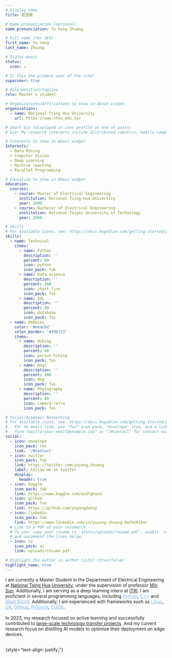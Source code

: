 ```yaml
---
# Display name
title: 莊昱陽

# Name pronunciation (optional)
name_pronunciation: Yu Yang Zhuang

# Full name (for SEO)
first_name: Yu Yang
last_name: Zhuang

# Status emoji
status:
  icon: ☕️

# Is this the primary user of the site?
superuser: true

# Role/position/tagline
role: Master's student

# Organizations/Affiliations to show in About widget
organizations:
  - name: National Tsing Hua University
    url: https://www.nthu.edu.tw/

# Short bio (displayed in user profile at end of posts)
# bio: My research interests include distributed robotics, mobile computing and programmable matter.

# Interests to show in About widget
Interests:
  - Data Mining
  - Computer Vision
  - Deep Learning
  - Machine learning  
  - Parallel Programming

# Education to show in About widget
education:
  courses:
    - course: Master of Electrical Engineering
      institution: National Tsing Hua University
      year: 2009
    - course: Bachelor of Electrical Engineering
      institution: National Taipei University of Technology
      year: 2008

# Skills
# For available icons, see: https://docs.hugoblox.com/getting-started/page-builder/#icons
skills:
  - name: Technical
    items:
      - name: Python
        description: ''
        percent: 80
        icon: python
        icon_pack: fab
      - name: Data Science
        description: ''
        percent: 100
        icon: chart-line
        icon_pack: fas
      - name: SQL
        description: ''
        percent: 40
        icon: database
        icon_pack: fas
  - name: Hobbies
    color: '#eeac02'
    color_border: '#f0bf23'
    items:
      - name: Hiking
        description: ''
        percent: 60
        icon: person-hiking
        icon_pack: fas
      - name: Dogs
        description: ''
        percent: 100
        icon: dog
        icon_pack: fas
      - name: Photography
        description: ''
        percent: 80
        icon: camera-retro
        icon_pack: fas

# Social/Academic Networking
# For available icons, see: https://docs.hugoblox.com/getting-started/page-builder/#icons
#   For an email link, use "fas" icon pack, "envelope" icon, and a link in the
#   form "mailto:your-email@example.com" or "/#contact" for contact widget.
social:
  - icon: envelope
    icon_pack: fas
    link: '/#contact'
  - icon: twitter
    icon_pack: fab
    link: https://twitter.com/yuyang_zhuang
    label: Follow me on Twitter
    display:
      header: true
  - icon: kaggle
    icon_pack: fab
    link: https://www.kaggle.com/asdfghasd
  - icon: github
    icon_pack: fab
    link: https://github.com/yuyangdanny
  - icon: linkedin
    icon_pack: fab
    link: https://www.linkedin.com/in/yuyang-zhuang-8a7b591b4/
  # Link to a PDF of your resume/CV.
  # To use: copy your resume to `static/uploads/resume.pdf`, enable `ai` icons in `params.yaml`,
  # and uncomment the lines below.
  - icon: cv
    icon_pack: ai
    link: uploads/resume.pdf

# Highlight the author in author lists? (true/false)
highlight_name: true
---
```


I am currently a Master Student in the Department of Electrical Engineering at [National Tsing Hua University](https://www.nthu.edu.tw/), under the supervision of professor [Min Sun](https://aliensunmin.github.io/). Additionally, I am serving as a deep learning intern at [ITRI](https://www.itri.org.tw/). I am proficient in several programming languages, including <u style="color: #7dafe2;">Python</u>, <u style="color: #7dafe2;">C++</u> and <u style="color: #7dafe2;">Shell Script</u>. Additionally, I am experienced with frameworks such as <u style="color: #7dafe2;">Linux</u>, <u style="color: #7dafe2;">Git</u>, <u style="color: #7dafe2;">GitHub</u>, <u style="color: #7dafe2;">PyTorch</u>, <u style="color: #7dafe2;">CUDA</u>.<br><br>
In 2023, my research focused on active learning and successfully contributed to [large-scale technology transfer projects](https://yuyangdanny.github.io/#Technology%20Transfer). And my current research focus on distilling AI models to optimize their deployment on edge devices.<br><br>



{style="text-align: justify;"}
